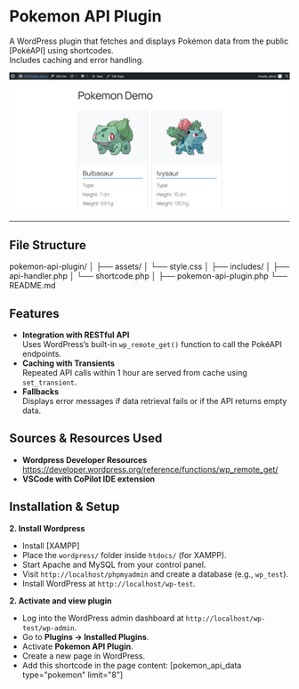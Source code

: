 # Pokemon API Plugin

A WordPress plugin that fetches and displays Pokémon data from the public [PokéAPI] using shortcodes.  
Includes caching and error handling.

![Pokemon API Plugin Screenshot](./assets/pokemon-api-page.png)

---

## File Structure

pokemon-api-plugin/
│
├── assets/
│ └── style.css
│
├── includes/
│ ├── api-handler.php
│ └── shortcode.php
│
├── pokemon-api-plugin.php
└── README.md

## Features

- **Integration with RESTful API**  
  Uses WordPress’s built-in `wp_remote_get()` function to call the PokéAPI endpoints.
- **Caching with Transients**  
  Repeated API calls within 1 hour are served from cache using `set_transient`.
- **Fallbacks**  
  Displays error messages if data retrieval fails or if the API returns empty data.

## Sources & Resources Used

- **Wordpress Developer Resources**
  https://developer.wordpress.org/reference/functions/wp_remote_get/
- **VSCode with CoPilot IDE extension**

## Installation & Setup

**2. Install Wordpress**
- Install [XAMPP]
- Place the `wordpress/` folder inside `htdocs/` (for XAMPP).
- Start Apache and MySQL from your control panel.
- Visit `http://localhost/phpmyadmin` and create a database (e.g., `wp_test`).
- Install WordPress at `http://localhost/wp-test`.

**2. Activate and view plugin**
- Log into the WordPress admin dashboard at `http://localhost/wp-test/wp-admin`.
- Go to **Plugins → Installed Plugins**.
- Activate **Pokemon API Plugin**.
- Create a new page in WordPress.
- Add this shortcode in the page content: [pokemon_api_data type="pokemon" limit="8"]


